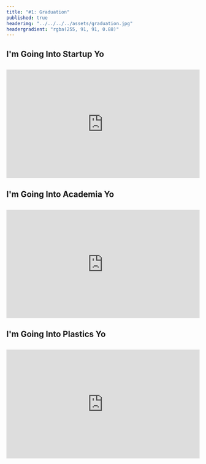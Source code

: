 ```yaml
---
title: "#1: Graduation"
published: true
headerimg: "../../../../assets/graduation.jpg"
headergradient: "rgba(255, 91, 91, 0.88)"
---
```



## I'm Going Into Startup Yo 

<style>.embed-container { position: relative; padding-bottom: 56.25%; height: 0; overflow: hidden; max-width: 100%; margin-top: 2em; margin-bottom: 2em; } .embed-container iframe, .embed-container object, .embed-container embed { position: absolute; top: 0; left: 0; width: 100%; height: 100%; }</style><div class='embed-container'><iframe src='https://www.youtube.com/embed/RjzC1Dgh17A' frameborder='0' allowfullscreen></iframe></div>

## I'm Going Into Academia Yo

<style>.embed-container { position: relative; padding-bottom: 56.25%; height: 0; overflow: hidden; max-width: 100%; margin-top: 2em; margin-bottom: 2em; } .embed-container iframe, .embed-container object, .embed-container embed { position: absolute; top: 0; left: 0; width: 100%; height: 100%; }</style><div class='embed-container'><iframe src='https://www.youtube.com/embed/e3Heip-2jYQ' frameborder='0' allowfullscreen></iframe></div>

## I'm Going Into Plastics Yo

<style>.embed-container { position: relative; padding-bottom: 56.25%; height: 0; overflow: hidden; max-width: 100%; margin-top: 2em; margin-bottom: 2em; } .embed-container iframe, .embed-container object, .embed-container embed { position: absolute; top: 0; left: 0; width: 100%; height: 100%; }</style><div class='embed-container'><iframe src='https://www.youtube.com/embed/2DJato7gzKE' frameborder='0' allowfullscreen></iframe></div>